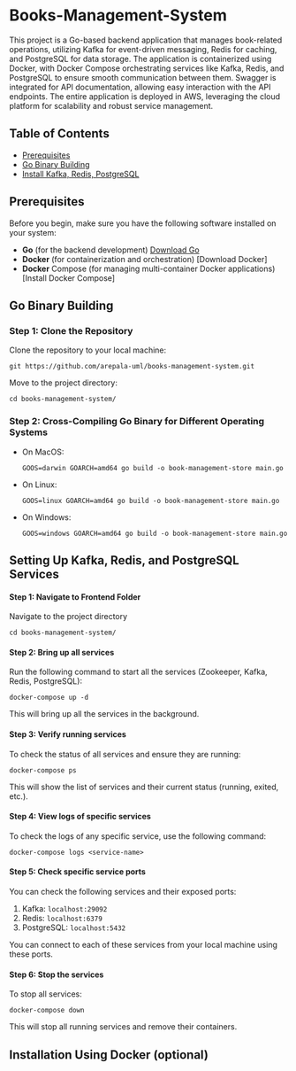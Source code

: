 # Books-Management-System

This project is a Go-based backend application that manages book-related operations, utilizing Kafka for event-driven messaging, Redis for caching, and PostgreSQL for data storage. The application is containerized using Docker, with Docker Compose orchestrating services like Kafka, Redis, and PostgreSQL to ensure smooth communication between them. Swagger is integrated for API documentation, allowing easy interaction with the API endpoints. The entire application is deployed in AWS, leveraging the cloud platform for scalability and robust service management.


## Table of Contents

- [Prerequisites](#prerequisites)
- [Go Binary Building](#go-binary-building)
- [Install Kafka, Redis, PostgreSQL](#installation-kafka-redis-postgresql)

## Prerequisites

Before you begin, make sure you have the following software installed on your system:

- **Go** (for the backend development) [Download Go](https://go.dev/dl/)
- **Docker** (for containerization and orchestration) [Download Docker]
- **Docker** Compose (for managing multi-container Docker applications) [Install Docker Compose]

  
## Go Binary Building

### Step 1: Clone the Repository

Clone the repository to your local machine:

  ```
  git https://github.com/arepala-uml/books-management-system.git
  ```
Move to the project directory:
  ```
  cd books-management-system/
  ```

### Step 2: Cross-Compiling Go Binary for Different Operating Systems
  * On MacOS:
    ```
    GOOS=darwin GOARCH=amd64 go build -o book-management-store main.go
    ```
  * On Linux:
    ```
    GOOS=linux GOARCH=amd64 go build -o book-management-store main.go
    ```
  * On Windows:
    ```
    GOOS=windows GOARCH=amd64 go build -o book-management-store main.go
    ```
      

## Setting Up Kafka, Redis, and PostgreSQL Services

#### Step 1: Navigate to Frontend Folder
  Navigate to the project directory
  ```
  cd books-management-system/
  ```

#### Step 2: Bring up all services
  Run the following command to start all the services (Zookeeper, Kafka, Redis, PostgreSQL):
  ```
  docker-compose up -d
  ```
  This will bring up all the services in the background.

#### Step 3: Verify running services
  To check the status of all services and ensure they are running:
  ```
  docker-compose ps
  ```
  This will show the list of services and their current status (running, exited, etc.).

#### Step 4: View logs of specific services
  To check the logs of any specific service, use the following command:
  ```
  docker-compose logs <service-name>
  ```

#### Step 5: Check specific service ports
  You can check the following services and their exposed ports:
  1. Kafka: `localhost:29092`
  2. Redis: `localhost:6379`
  3. PostgreSQL: `localhost:5432`
     
  You can connect to each of these services from your local machine using these ports.

#### Step 6: Stop the services
  To stop all services:
  ```
  docker-compose down
  ```
  This will stop all running services and remove their containers.

## Installation Using Docker (optional)



